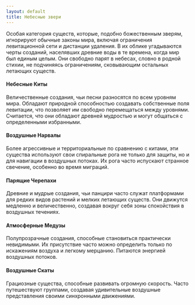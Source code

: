 ```yaml
---
layout: default
title: Небесные звери
---
```


Особая категория существ, которые, подобно божественным зверям, игнорируют обычные законы мира, включая ограничения
левитационной сети и дистанции удаления. В их облике угадываются черты созданий, населявших древние воды в те времена,
когда мир был единым целым. Они свободно парят в небесах, словно в родной стихии, не подчиняясь ограничениям,
сковывающим остальных летающих существ.

#### Небесные Киты

Величественные создания, чьи песни разносятся по всем уровням мира. Обладают природной способностью создавать
собственные поля левитации, что позволяет им свободно перемещаться между уровнями. Считается, что они обладают древней
мудростью и могут общаться с определенными избранными.

#### Воздушные Нарвалы

Более агрессивные и территориальные по сравнению с китами, эти существа используют свои спиральные рога не только для
защиты, но и для навигации в воздушных потоках. Их рога часто испускают странное свечение, особенно во время миграций.

#### Парящие Черепахи

Древние и мудрые создания, чьи панцири часто служат платформами для редких видов растений и мелких летающих существ. Они
движутся медленно и величественно, создавая вокруг себя зоны спокойствия в воздушных течениях.

#### Атмосферные Медузы

Полупрозрачные создания, способные становиться практически невидимыми. Их присутствие часто можно определить только по
искажениям воздуха и легкому мерцанию. Питаются энергией воздушных потоков.

#### Воздушные Скаты

Грациозные существа, способные развивать огромную скорость. Часто путешествуют группами, создавая удивительные воздушные
представления своими синхронными движениями.
